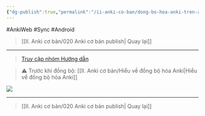 ```yaml
---
{"dg-publish":true,"permalink":"/ii-anki-co-ban/dong-bo-hoa-anki-tren-android/","dgPassFrontmatter":true,"noteIcon":""}
---
```


#AnkiWeb #Sync #Android

> [[II. Anki cơ bản/020 Anki cơ bản publish\| Quay lại]]

___

> [Truy cập nhóm Hướng dẫn](https://www.facebook.com/reel/1403408213556396)

> ⚠️ Trước khi đồng bộ: [[II. Anki cơ bản/Hiểu về đồng bộ hóa Anki\|Hiểu về đồng bộ hóa Anki]]

![](https://www.youtube.com/embed/7V8tWKGLL3s)

___

> [[II. Anki cơ bản/020 Anki cơ bản publish\| Quay lại]]